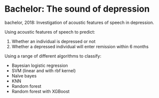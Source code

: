 # Bachelor: The sound of depression
bachelor, 2018: Investigation of acoustic features of speech in depression. 

Using acoustic features of speech to predict:
1.  Whether an individual is depressed or not
2.  Whether a depressed individual will enter remission within 6 months

Using a range of different algorithms to classify:

- Bayesian logistic regression
- SVM (linear and with rbf kernel)
- Naïve bayes
- KNN
- Random forest
- Random forest with XGBoost
